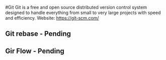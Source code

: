 #Git
Git is a free and open source distributed version control system designed to handle everything from small to very large projects with speed and efficiency.
Website: https://git-scm.com/

## Git rebase - Pending

## Gir Flow - Pending
